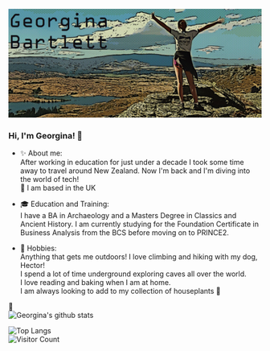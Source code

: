 <img src= "https://github.com/gia-bartlett/gia-bartlett/blob/master/Banner.PNG"></img>


### Hi, I'm Georgina! 👋

- :sparkles: About me:  
After working in education for just under a decade I took some time away to travel around New Zealand. Now I'm back and I'm diving into the world of tech!  
:pushpin: I am based in the UK   

- :mortar_board: Education and Training:  
I have a BA in Archaeology and a Masters Degree in Classics and Ancient History.  I am currently studying for the Foundation Certificate in Business Analysis from the BCS before moving on to PRINCE2.  

- :sunrise_over_mountains: Hobbies:  
Anything that gets me outdoors! I love climbing and hiking with my dog, Hector!  
I spend a lot of time underground exploring caves all over the world.  
I love reading and baking when I am at home.  
I am always looking to add to my collection of houseplants :hibiscus:

:memo:  
![Georgina's github stats](https://github-readme-stats.vercel.app/api?username=gia-bartlett&show_icons=true&theme=tokyonight)  

![Top Langs](https://github-readme-stats.vercel.app/api/top-langs/?username=gia-bartlett&show_icons=true&theme=cobalt)  
![Visitor Count](https://profile-counter.glitch.me/gia-bartlett/count.svg)

